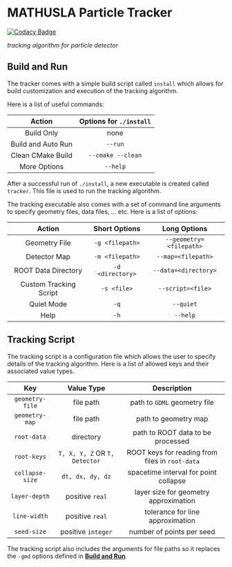 # MATHUSLA Particle Tracker

[![Codacy Badge](https://api.codacy.com/project/badge/Grade/bbbe2cb1269e4de68a9780534652a3d2)](https://app.codacy.com/app/MATHUSLA/tracker?utm_source=github.com&utm_medium=referral&utm_content=MATHUSLA/tracker&utm_campaign=badger)

_tracking algorithm for particle detector_

## Build and Run

The tracker comes with a simple build script called `install` which allows for build customization and execution of the tracking algorithm.

Here is a list of useful commands:

| Action             | Options for `./install` |
|:------------------:|:-----------------------:|
| Build Only         | none                    |
| Build and Auto Run | `--run`                 |
| Clean CMake Build  | `--cmake --clean`       |
| More Options       | `--help`                |

After a successful run of `./install`, a new executable is created called `tracker`. This file is used to run the tracking algorithm.

The tracking executable also comes with a set of command line arguments to specify geometry files, data files, ... etc. Here is a list of options:

| Action                 | Short Options    | Long Options            |
|:----------------------:|:----------------:|:-----------------------:|
| Geometry File          | `-g <filepath>`  | `--geometry=<filepath>` |
| Detector Map           | `-m <filepath>`  | `--map=<filepath>`      |
| ROOT Data Directory    | `-d <directory>` | `--data=<directory>`    |
| Custom Tracking Script | `-s <file>`      | `--script=<file>`       |
| Quiet Mode             | `-q`             | `--quiet`               |
| Help                   | `-h`             | `--help`                |

## Tracking Script

The tracking script is a configuration file which allows the user to specify details of the tracking algorithm. Here is a list of allowed keys and their associated value types.

| Key             | Value Type                    | Description                                     |
|:---------------:|:-----------------------------:|:-----------------------------------------------:|
| `geometry-file` | file path                     | path to `GDML` geometry file                    |
| `geometry-map`  | file path                     | path to geometry map                            |
| `root-data`     | directory                     | path to ROOT data to be processed               |
| `root-keys`     | `T, X, Y, Z` OR `T, Detector` | ROOT keys for reading from files in `root-data` |
| `collapse-size` | `dt, dx, dy, dz`              | spacetime interval for point collapse           |
| `layer-depth`   | positive `real`               | layer size for geometry approximation           |
| `line-width`    | positive `real`               | tolerance for line approximation                |
| `seed-size`     | positive `integer`            | number of points per seed                       |

The tracking script also includes the arguments for file paths so it replaces the  `-gmd` options defined in [__Build and Run__](#build-and-run).
